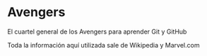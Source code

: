 # Avengers

El cuartel general de los Avengers para aprender Git y GitHub

Toda la información aquí utilizada sale de Wikipedia y Marvel.com